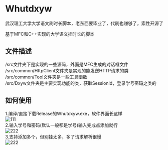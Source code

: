 # Whutdxyw
武汉理工大学大学语文刷时长脚本，老东西要毕业了，代刷也赚够了，索性开源了

基于MFC和C++实现的大学语文挂时长的脚本

## 文件描述
/src文件夹下是实现的一些源码，外面是MFC生成的对话框文件  
/src/common/HttpClient文件夹是实现的能发送HTTP请求的类  
/src/common/Tool文件夹是一些工具函数  
/src/Dxyw文件夹是主要实现功能的类，获取SessionId，登录学号密码之类的  
## 如何使用
1.编译/直接下载Release的Whutdxyw.exe，软件界面长这样  
![111](https://github.com/user-attachments/assets/d2ed9ebb-0778-403f-a8e8-de1f60f929c4)  
2.输入学号和密码(默认一般都是学号)输入完成点添加就行  
![222](https://github.com/user-attachments/assets/efa74e2a-828f-4af5-93c0-d1b4c337125f)  
3.支持添加多个，但别挂太多，多了请求解析很慢  
![222](https://github.com/user-attachments/assets/2c6a272f-8318-4017-ad99-0bc3c324ada4)  

